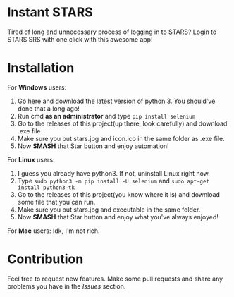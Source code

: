 # Instant STARS
Tired of long and unnecessary process of logging in to STARS? Login to STARS SRS with one click with this awesome app!
# Installation
For **Windows** users:
  1. Go [here](https://www.python.org/downloads/) and download the latest version of python 3. You should've done that a long ago!
  2. Run cmd **as an administrator** and type `pip install selenium`
  3. Go to the releases of this project(up there, look carefully) and download .exe file
  4. Make sure you put stars.jpg and icon.ico in the same folder as .exe file.
  5. Now **SMASH** that Star button and enjoy automation!
  
For **Linux** users:
  1. I guess you already have python3. If not, uninstall Linux right now.
  2. Type `sudo python3 -m pip install -U selenium` and `sudo apt-get install python3-tk`
  3. Go to the releases of this project(you know where it is) and download some file that you can run.
  4. Make sure you put stars.jpg and executable in the same folder.
  5. Now **SMASH** that Star button and enjoy what you've always enjoyed!
  
For **Mac** users:
  Idk, I'm not rich.
  
# Contribution
Feel free to request new features. Make some pull requests and share any problems you have in the *Issues* section.
